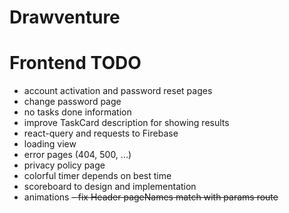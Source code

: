 # Drawventure

# Frontend TODO
- account activation and password reset pages
- change password page
- no tasks done information
- improve TaskCard description for showing results
- react-query and requests to Firebase
- loading view
- error pages (404, 500, ...)
- privacy policy page
- colorful timer depends on best time
- scoreboard to design and implementation
- animations
~~- fix Header pageNames match with params route~~
